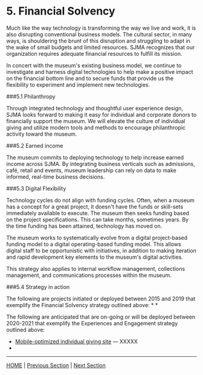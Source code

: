 # 5. Financial Solvency

Much like the way technology is transforming the way we live and work, it is also disrupting conventional business models. The cultural sector, in many ways, is shouldering the brunt of this disruption and struggling to adapt in the wake of small budgets and limited resources. SJMA recognizes that our organization requires adequate financial resources to fulfill its mission.

In concert with the museum's existing business model, we continue to investigate and harness digital technologies to help make a positive impact on the financial bottom line and to secure funds that provide us the flexibility to experiment and implement new technologies.

###5.1 Philanthropy

Through integrated technology and thoughtful user experience design, SJMA looks forward to making it easy for individual and corporate donors to financially support the museum. We will elevate the culture of individual giving and utilize modern tools and methods to encourage philanthropic activity toward the museum.  

###5.2 Earned income

The museum commits to deploying technology to help increase earned income across SJMA. By integrating business verticals such as admissions, café, retail and events, museum leadership can rely on data to make informed, real-time business decisions.

###5.3 Digital Flexibility

Technology cycles do not align with funding cycles. Often, when a museum has a concept for a great project, it doesn't have the funds or skill-sets immediately available to execute. The museum then seeks funding based on the project specifications. This can take months, sometimes years. By the time funding has been attained, technology has moved on.

The museum works to systematically evolve from a digital project-based funding model to a digital operating-based funding model. This allows digital staff to be opportunistic with initiatives, in addition to making iteration and rapid development key elements to the museum's digital activities.

This strategy also applies to internal workflow management, collections management, and communications processes within the museum.

###5.4 Strategy in action

The following are projects initiated or deployed between 2015 and 2019 that exemplify the Financial Solvency strategy outlined above:
*
*

The following are anticipated that are on-going or will be deployed between 2020-2021 that exemplify the Experiences and Engagement strategy outlined above:

* [Mobile-optimized individual giving site](xxxxx) — XXXXX
* 

-----

[HOME](index.md) | [Previous Section](04_Organizational_Adaptation.md) | [Next Section](06_Benchmarks_Deliverables_and_Progress.md)
